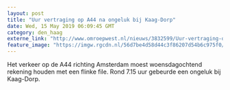 ```yaml
---
layout: post
title: "Uur vertraging op A44 na ongeluk bij Kaag-Dorp"
date: Wed, 15 May 2019 06:09:45 GMT
category: den_haag
externe_link: "http://www.omroepwest.nl/nieuws/3832599/Uur-vertraging-op-A44-na-ongeluk-bij-Kaag-Dorp"
feature_image: "https://imgw.rgcdn.nl/56d7be4d58d44c3f86207d54b6c975f0/opener/2156375.jpg"
---
```


Het verkeer op de A44 richting Amsterdam moest woensdagochtend rekening houden met een flinke file. Rond 7.15 uur gebeurde een ongeluk bij Kaag-Dorp.
